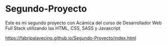 # Segundo-Proyecto
Este es mi segundo proyecto con Acámica del curso de Desarrollador Web Full Stack utilizando las HTML, CSS, SASS y Javascript

https://fabripalavecino.github.io/Segundo-Proyecto/index.html
